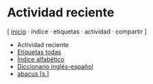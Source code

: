 # Actividad reciente
[ [inicio](https://github.com/jucardus/jucardus.github.io/blob/main/index.md) · índice · etiquetas · actividad · compartir ]

* Actividad reciente
* [Etiquetas todas](https://github.com/jucardus/jucardus.github.io/blob/main/25/10/23/etiquetas-todas.md)
* [Índice alfabético](https://github.com/jucardus/jucardus.github.io/blob/main/25/10/23/indice-alfabetico.md)
* [Diccionario inglés-español](https://github.com/jucardus/jucardus.github.io/blob/main/25/10/23/diccionario-ingles-espanol.md)
* [abacus [s.]](https://github.com/jucardus/jucardus.github.io/blob/main/25/10/23/abacus-s.md)
